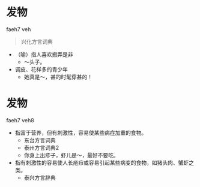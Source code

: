# 发物
faeh7 veh
> 兴化方言词典
- （喻）指人喜欢搬弄是非
  - ～头子。
- 调皮、花样多的青少年
  - 她真是～，甚的时髦穿甚的！

# 发物
faeh7 veh8
+ 指富于营养，但有刺激性，容易使某些病症加重的食物。
  * 东台方言词典
  * 泰州方言词典2
  - 你身上出疹子，虾儿是～，最好不要吃。
+ 指有刺激性的容易使人长疮疖或容易引起某些病变的食物，如猪头肉、蟹虾之类。
  * 泰兴方言辞典
